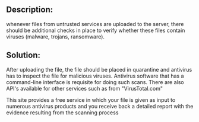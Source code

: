 ## Description:

whenever files from untrusted services are uploaded to the server, there should be additional checks
in place to verify whether these files contain viruses (malware, trojans, ransomware). 

## Solution:

After uploading the file, the file should be placed in quarantine and antivirus has to 
inspect the file for malicious viruses. Antivirus software that has a command-line interface is 
requisite for doing such scans. There are also API's available for other services such as
from "VirusTotal.com" 

This site provides a free service in which your file is given as input to 
numerous antivirus products and you receive back a detailed report with the evidence resulting from 
the scanning process
